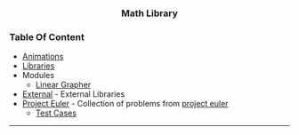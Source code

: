 <h3 align="center">Math Library</h3>


### Table Of Content

- [Animations](animations)
- [Libraries](lib/README.md)
- Modules
	- [Linear Grapher](lineargrapher)
- [External](external) - External Libraries
- [Project Euler](projecteuler) - Collection of problems from [project euler](https://projecteuler.net/about)
	- [Test Cases](tests/projecteulertest)

---
